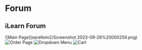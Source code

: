 # Forum
## **iLearn Forum**


![Main Page](serafeim2/Screenshot 2023-09-26%20000259.png)
![Order Page](serafeim2/screenshot/Screenshot%202023-09-14%20091808.png)
![Dropdown Menu](serafeim2/screenshot/Screenshot%202023-09-14%20091905.png)
![Cart](serafeim2/screenshot/Screenshot%202023-09-14%20091930.png)


